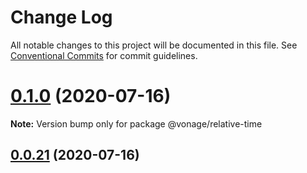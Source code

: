 # Change Log

All notable changes to this project will be documented in this file.
See [Conventional Commits](https://conventionalcommits.org) for commit guidelines.

# [0.1.0](https://github.com/vonage/vivid/compare/v0.0.8-alpha.0...v0.1.0) (2020-07-16)

**Note:** Version bump only for package @vonage/relative-time





## [0.0.21](https://github.com/vonage/vivid/compare/v0.0.8-alpha.0...v0.0.21) (2020-07-16)
